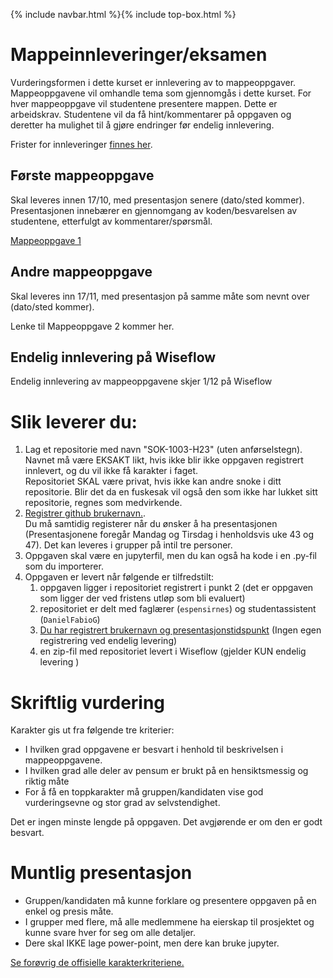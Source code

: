 {% include navbar.html %}{% include top-box.html %}

# Mappeinnleveringer/eksamen
Vurderingsformen i dette kurset er innlevering av to mappeoppgaver. Mappeoppgavene vil omhandle tema som gjennomgås i dette kurset. For hver mappeoppgave vil studentene presentere mappen. Dette er arbeidskrav. Studentene vil da få hint/kommentarer på oppgaven og deretter ha mulighet til å gjøre endringer før endelig innlevering. 

Frister for innleveringer [finnes her](https://uit-sok-1003-h23.github.io/frister.html).

## Første mappeoppgave 
Skal leveres innen 17/10, med presentasjon senere (dato/sted kommer). Presentasjonen innebærer en gjennomgang av koden/besvarelsen av studentene, etterfulgt av kommentarer/spørsmål.  

[Mappeoppgave 1](https://uit-sok-1003-h23.github.io/mappe/mappe1.html)


## Andre mappeoppgave 
Skal leveres inn 17/11, med presentasjon på samme måte som nevnt over (dato/sted kommer).  

Lenke til Mappeoppgave 2 kommer her.

## Endelig innlevering på Wiseflow
Endelig innlevering av mappeoppgavene skjer 1/12 på Wiseflow

# Slik leverer du:
1. Lag et repositorie med navn  "SOK-1003-H23" (uten anførselstegn). Navnet må være EKSAKT likt, hvis ikke blir ikke oppgaven registrert innlevert, og du vil ikke få karakter i faget. <br> Repositoriet SKAL være privat, hvis ikke kan andre snoke i ditt repositorie. Blir det da en fuskesak vil også den som ikke har lukket sitt repositorie, regnes som medvirkende.<br>  
2. [Registrer github brukernavn.](https://forms.office.com/Pages/ResponsePage.aspx?id=LSF_Ttt0Y0Wle4rkTtBVJjhP3KMFoaZDp37xqZnsVYtURUlWQkRSNFRKMVNVRzZKUEgzV0xERElMNy4u). <br>
Du må samtidig registerer når du ønsker å ha presentasjonen (Presentasjonene foregår Mandag og Tirsdag i henholdsvis uke 43 og 47). Det kan leveres i grupper på intil tre personer.  <br> 
3. Oppgaven skal være en jupyterfil, men du kan også ha kode i en .py-fil som du importerer.<br> 
4. Oppgaven er levert når følgende er tilfredstilt:
    1. oppgaven ligger i repositoriet registrert i punkt 2 (det er oppgaven som ligger der ved fristens utløp som bli evaluert)
    2. repositoriet er delt med faglærer (`espensirnes`) og studentassistent (`DanielFabioG`)
	3. [Du har registrert brukernavn og presentasjonstidspunkt](https://forms.office.com/Pages/ResponsePage.aspx?id=LSF_Ttt0Y0Wle4rkTtBVJjhP3KMFoaZDp37xqZnsVYtURUlWQkRSNFRKMVNVRzZKUEgzV0xERElMNy4u)
	(Ingen egen registrering ved endelig levering)
    4. en zip-fil med repositoriet levert i Wiseflow (gjelder KUN endelig levering )


# Skriftlig vurdering
Karakter gis ut fra følgende tre kriterier: 
* I hvilken grad oppgavene er besvart i henhold til beskrivelsen i mappeoppgavene. 
* I hvilken grad alle deler av pensum er brukt på en hensiktsmessig og riktig måte 
* For å få en toppkarakter må gruppen/kandidaten vise god vurderingsevne og stor grad av selvstendighet. 

Det er ingen minste lengde på oppgaven. Det avgjørende er om den er godt besvart. 

# Muntlig presentasjon
* Gruppen/kandidaten må kunne forklare og presentere oppgaven på en enkel og presis måte. 
* I grupper med flere, må alle medlemmene ha eierskap til prosjektet og kunne svare hver for seg om alle detaljer. 
* Dere skal IKKE lage power-point, men dere kan bruke jupyter. 


[Se forøvrig de offisielle karakterkriteriene.](https://www.uhr.no/_f/p1/i47fd1bbe-ab38-4e5f-bdf2-58bcf015a5ef/vurderingskriterier_bacheloroppgaven_060814_korrigert.pdf) 
